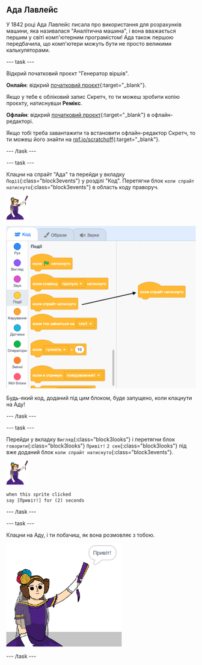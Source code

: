 ## Ада Лавлейс

У 1842 році Ада Лавлейс писала про використання для розрахунків машини, яка називалася "Аналітична машина", і вона вважається першим у світі комп'ютерним програмістом! Ада також першою передбачила, що комп'ютери можуть бути не просто великими калькуляторами.

--- task ---

Відкрий початковий проєкт "Генератор віршів".

**Онлайн**: відкрий [початковий проєкт](https://scratch.mit.edu/projects/382940929){:target="_blank"}.

Якщо у тебе є обліковий запис Скретч, то ти можеш зробити копію проєкту, натиснувши **Ремікс**.

**Офлайн**: відкрий [початковий проєкт](https://rpf.io/p/uk-UA/beat-the-goalie-go){:target="_blank"} в офлайн-редакторі.

Якщо тобі треба завантажити та встановити офлайн-редактор Скретч, то ти можеш його знайти на [rpf.io/scratchoff](https://rpf.io/scratchoff){:target="_blank"}.

--- /task ---

--- task ---

Клацни на спрайт "Ада" та перейди у вкладку `Події`{:class="block3events"} у розділі "Код". Перетягни блок `коли спрайт натиснуто`{:class="block3events"} в область коду праворуч.

![спрайт Ади](images/ada-sprite.png)

![перетягування блоку "коли спрайт натиснуто"](images/poetry-click.png)

Будь-який код, доданий під цим блоком, буде запущено, коли клацнути на Аду!

--- /task ---

--- task ---

Перейди у вкладку `Вигляд`{:class="block3looks"} і перетягни блок `говорити`{:class="block3looks"} `Привіт!` `2 сек`{:class="block3looks"} під вже доданий блок `коли спрайт натиснуто`{:class="block3events"}.

![спрайт Ади](images/ada-sprite.png)

```blocks3
when this sprite clicked
say [Привіт!] for (2) seconds
```

--- /task ---

--- task ---

Клацни на Аду, і ти побачиш, як вона розмовляє з тобою.

![знімок екрана](images/poetry-say-test.png)

--- /task ---
